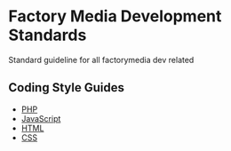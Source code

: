 # Factory Media Development Standards
Standard guideline for all factorymedia dev related

## Coding Style Guides

- [PHP](coding-styles/php)
- [JavaScript](coding-styles/javascript)
- [HTML](coding-styles/html)
- [CSS](coding-styles/css)